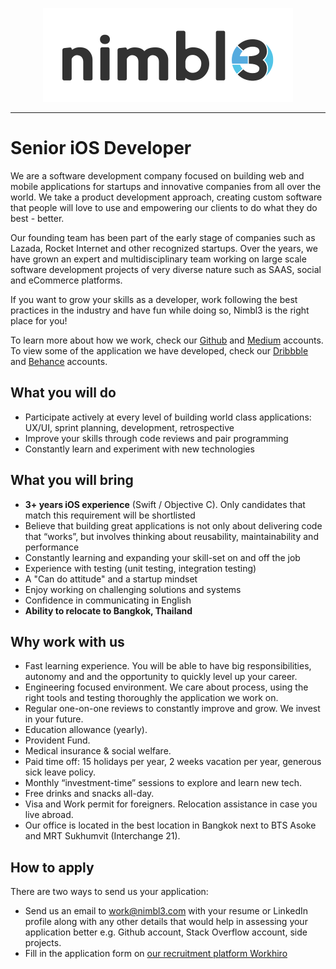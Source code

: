 <p align="center">
  <img alt="Nimbl3 logo" src="https://github.com/nimbl3/our-team/blob/master/assets/nimbl3-logo.png?raw=true" width="400"/>
</p>

---

# Senior iOS Developer

We are a software development company focused on building web and mobile applications for startups and innovative companies 
from all over the world. We take a product development approach, creating custom software that people will love to use and 
empowering our clients to do what they do best - better.

Our founding team has been part of the early stage of companies such as Lazada, Rocket Internet and other recognized startups. 
Over the years, we have grown an expert and multidisciplinary team working on large scale software development projects 
of very diverse nature such as SAAS, social and eCommerce platforms.

If you want to grow your skills as a developer, work following the best practices in the industry and have fun while doing 
so, Nimbl3 is the right place for you!

To learn more about how we work, check our [Github](https://github.com/nimbl3/our-team/) and [Medium](https://medium.com/nimbl3) 
accounts. To view some of the application we have developed, check our [Dribbble](https://dribbble.com/nimbl3) and [Behance](https://www.behance.net/Nimbl3) 
accounts.

## What you will do

* Participate actively at every level of building world class applications: UX/UI, sprint planning, development, retrospective
* Improve your skills through code reviews and pair programming
* Constantly learn and experiment with new technologies

## What you will bring

* **3+ years iOS experience** (Swift / Objective C). Only candidates that match this requirement will be shortlisted
* Believe that building great applications is not only about delivering code that “works”, but involves thinking about reusability, maintainability and performance
* Constantly learning and expanding your skill-set on and off the job
* Experience with testing (unit testing, integration testing)
* A "Can do attitude" and a startup mindset
* Enjoy working on challenging solutions and systems
* Confidence in communicating in English
* **Ability to relocate to Bangkok, Thailand**

## Why work with us
   
* Fast learning experience. You will be able to have big responsibilities, autonomy and and the opportunity to quickly 
level up your career.
* Engineering focused environment. We care about process, using the right tools and testing thoroughly the application 
we work on.
* Regular one-on-one reviews to constantly improve and grow. We invest in your future.
* Education allowance (yearly).
* Provident Fund.
* Medical insurance & social welfare.
* Paid time off: 15 holidays per year, 2 weeks vacation per year, generous sick leave policy.
* Monthly “investment-time” sessions to explore and learn new tech.
* Free drinks and snacks all-day.
* Visa and Work permit for foreigners. Relocation assistance in case you live abroad.
* Our office is located in the best location in Bangkok next to BTS Asoke and MRT Sukhumvit (Interchange 21).

## How to apply

There are two ways to send us your application:

* Send us an email to work@nimbl3.com with your resume or LinkedIn profile along with any other details that would help 
in assessing your application better e.g. Github account, Stack Overflow account, side projects.
* Fill in the application form on [our recruitment platform Workhiro](https://www.workhiro.com/companies/nimbl3/810d25a4/apply?locale=en)
